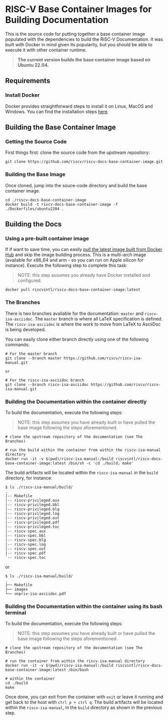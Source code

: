 # RISC-V Base Container Images for Building Documentation

This is the source code for putting together a base container image populated with the dependencies to build the RISC-V Documentation. It was built with Docker in mind given its popularity, but you should be able to execute it with other container runtime.

> **The current version builds the base container image based on Ubuntu 22.04.**

## Requirements

### Install Docker

Docker provides straightforward steps to install it on Linux, MacOS and Windows. You can find the installation steps [here](https://docs.docker.com/engine/install/).

## Building the Base Container Image

### Getting the Source Code

First things first: clone the source code from the upstream repository:

```
git clone https://github.com/riscv/riscv-docs-base-container-image.git
```

### Building the Base Image

Once cloned, jump into the souce-code directory and build the base container image.

```
cd ./riscv-docs-base-container-image
docker build -t riscv-docs-base-container-image -f ./Dockerfiles/ubuntu2204 .
```

## Building the Docs

### Using a pre-built container image

If if want to save time, you can easily [pull the latest image built from Docker Hub](https://hub.docker.com/repository/docker/riscvintl/riscv-docs-base-container-image/general) and skip the image building process. This is a multi-arch image (available for x86_64 and arm - so you can run on Apple silicon for instance). Execute the following step to complete this task:

> NOTE: this step assumes you already have Docker installed and configured.

```
docker pull riscvintl/riscv-docs-base-container-image:latest
```

### The Branches

There is two branches available for the documentation: `master` and `riscv-isa-asciidoc`. The `master` branch is where all LaTeX specification is defined. The `riscv-isa-asciidoc` is where the work to move from LaTeX to AsciiDoc is being developed.

You can easily clone either branch directly using one of the following commands:

```
# For the master branch
git clone --branch master https://github.com/riscv/riscv-isa-manual.git

or

# For the riscv-isa-asciidoc branch
git clone --branch riscv-isa-asciidoc https://github.com/riscv/riscv-isa-manual.git
```

### Building the Documentation within the container directly

To build the documentation, execute the following steps:

> NOTE: this step assumes you have already built or have pulled the base image following the steps aforementioned.

```
# clone the upstream repository of the documentation (see The Branches)

# run the build within the container from within the riscv-isa-manual directory
docker run -it -v $(pwd)/riscv-isa-manual:/build riscvintl/riscv-docs-base-container-image:latest /bin/sh -c 'cd ./build; make'
```

The build artifacts will be located within the `riscv-isa-manual` in the `build` directory, for instance:

```
$ ls ./riscv-isa-manual/build/ 
.
|-- Makefile
|-- riscv-privileged.aux
|-- riscv-privileged.bbl
|-- riscv-privileged.blg
|-- riscv-privileged.log
|-- riscv-privileged.out
|-- riscv-privileged.pdf
|-- riscv-privileged.toc
|-- riscv-spec.aux
|-- riscv-spec.bbl
|-- riscv-spec.blg
|-- riscv-spec.log
|-- riscv-spec.out
|-- riscv-spec.pdf
`-- riscv-spec.toc

```

or

```
$ ls ./riscv-isa-manual/build/
.
├── Makefile
├── images
└── unpriv-isa-asciidoc.pdf
```

### Building the Documentation within the container using its bash terminal

To build the documentation, execute the following steps:

> NOTE: this step assumes you have already built or have pulled the base image following the steps aforementioned.

```
# clone the upstream repository of the documentation (see The Branches)

# run the container from within the riscv-isa-manual directory
docker run -it -v $(pwd)/riscv-isa-manual:/build riscvintl/riscv-docs-base-container-image:latest /bin/bash

# within the container
cd ./build
make
```
Once done, you can exit from the container with `exit` or leave it running and get back to the host with `ctrl p + ctrl q`. The build artifacts will be located within the `riscv-isa-manual`, in the `build` directory as shown in the previous step.
